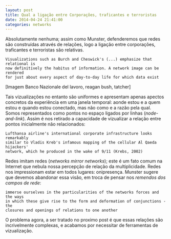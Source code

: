 ```yaml
---
layout: post
title: Qual a ligação entre Corporações, traficantes e terroristas
date: 2014-04-24 21:41:00
categories: networks 
---
```


Absolutamente nenhuma; assim como Munster, defenderemos que redes são construídas através de relações, logo a ligação entre corporações, traficantes e terroristas são relativas.

```
Visualizations such as Burch and Cheswick's (...) emphasize that relational is
now definitively the habitus of information. A network image can be rendered 
for just about every aspect of day-to-day life for which data exist
```

[Imagem Banco Nazionale del lavoro, reagan bush, tatcher]

Tais vizualizações no entanto são uniformes e apresentam apenas apectos concretos da experiência em uma janela temporal: aonde estou e a quem estou e quando estou conectado, mas não como e a razão pela qual. Somos representados como pontos no espaço ligados por linhas (_node_-_and_-_link_). Assim é nos retirado a capacidade de vizualizar a relação entre pontos inicialmente não relacionados:

```
Lufthansa airline's international corporate infrastructure looks remarkably
similar to Vladis Kreb's infamous mapping of the cellular Al Qaeda hijackers' 
network, which he produced in the wake of 9/11 (Krebs, 2002)
```

Redes imitam redes (_networks mirror networks_); este é um fato comum na Internet que nebula nossa percepção de relação da multiplicidade. Redes nos impressionam estar em todos lugares: onipresença. Munster sugere que devemos abandonar essa visão, em troca de pensar nos _remendos dos campos de rede_: 

```
immerse ourselves in the particularities of the networks forces and the ways
in which these give rise to the form and deformation of conjunctions - the 
closures and openings of relations to one another
```

O problema agora, a ser tratado no proximo post é que essas relações são incrivelmente complexas, e acabamos por necessitar de ferramentas de vizualização.

 